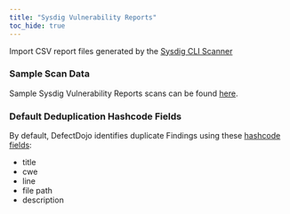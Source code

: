 ```yaml
---
title: "Sysdig Vulnerability Reports"
toc_hide: true
---
```

Import CSV report files generated by the [Sysdig CLI Scanner](https://docs.sysdig.com/en/sysdig-secure/install-agent-components/install-vulnerability-cli-scanner/)

### Sample Scan Data
Sample Sysdig Vulnerability Reports scans can be found [here](https://github.com/DefectDojo/django-DefectDojo/tree/master/unittests/scans/sysdig_cli).

### Default Deduplication Hashcode Fields
By default, DefectDojo identifies duplicate Findings using these [hashcode fields](https://docs.defectdojo.com/en/working_with_findings/finding_deduplication/about_deduplication/):

- title
- cwe
- line
- file path
- description

